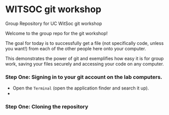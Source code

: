 # WITSOC git workshop
Group Repository for UC WitSoc git workshop


Welcome to the group repo for the git workshop!

The goal for today is to successfully get a file (not specifically code, unless you want!) from each of the other people here onto your computer.

This demonstrates the power of git and exemplifies how easy it is for group work, saving your files securely and accessing your code on any computer.

### Step One: Signing in to your git account on the lab computers.
- Open the `Terminal` (open the application finder and search it up).
- 
### Step One: Cloning the repository

